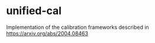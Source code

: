 # unified-cal
Implementation of the calibration frameworks described in https://arxiv.org/abs/2004.08463
